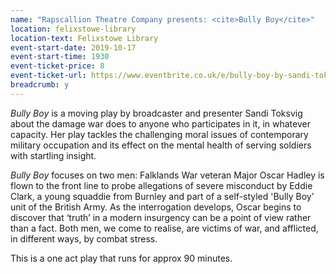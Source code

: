 ```yaml
---
name: "Rapscallion Theatre Company presents: <cite>Bully Boy</cite>"
location: felixstowe-library
location-text: Felixstowe Library
event-start-date: 2019-10-17
event-start-time: 1930
event-ticket-price: 8
event-ticket-url: https://www.eventbrite.co.uk/e/bully-boy-by-sandi-toksvig-tickets-63909776863
breadcrumb: y
---
```


<cite>Bully Boy</cite> is a moving play by broadcaster and presenter Sandi Toksvig about the damage war does to anyone who participates in it, in whatever capacity. Her play tackles the challenging moral issues of contemporary military occupation and its effect on the mental health of serving soldiers with startling insight.

<cite>Bully Boy</cite> focuses on two men: Falklands War veteran Major Oscar Hadley is flown to the front line to probe allegations of severe misconduct by Eddie Clark, a young squaddie from Burnley and part of a self-styled 'Bully Boy' unit of the British Army. As the interrogation develops, Oscar begins to discover that ‘truth’ in a modern insurgency can be a point of view rather than a fact. Both men, we come to realise, are victims of war, and afflicted, in different ways, by combat stress.

This is a one act play that runs for approx 90 minutes.
